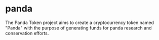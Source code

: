 # panda
The Panda Token project aims to create a cryptocurrency token named "Panda" with the purpose of generating funds for panda research and conservation efforts. 
